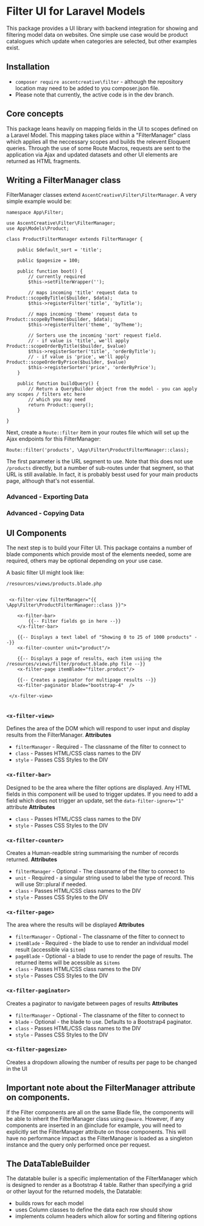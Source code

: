 # Filter UI for Laravel Models

This package provides a UI library with backend integration for showing and filtering model data on websites. One simple use case would be product catalogues which update when categories are selected, but other examples exist.

## Installation

 - `composer require ascentcreative\filter` - although the repository location may need to be added to you composer.json file.
 - Please note that currently, the active code is in the dev branch.

## Core concepts

This package leans heavily on mapping fields in the UI to scopes defined on a Laravel Model. This mapping takes place within a "FilterManager" class which applies all the neccessary scopes and builds the relevent Eloquent queries. Through the use of some Route Macros, requests are sent to the application via Ajax and updated datasets and other UI elements are returned as HTML fragments. 

## Writing a FilterManager class

FilterManager classes extend `AscentCreative\Filter\FilterManager`. A very simple example would be:

```
namespace App\Filter;

use AscentCreative\Filter\FilterManager;
use App\Models\Product;

class ProductFilterManager extends FilterManager {

    public $default_sort = 'title';

    public $pagesize = 100;

    public function boot() {
        // currently required
        $this->setFilterWrapper('');

        // maps incoming 'title' request data to Product::scopeByTitle($builder, $data);
        $this->registerFilter('title', 'byTitle');

        // maps incoming 'theme' request data to Product::scopeByTheme($builder, $data);
        $this->registerFilter('theme', 'byTheme');

        // Sorters use the incoming 'sort' request field.
        // - if value is 'title', we'll apply Product::scopeOrderByTitle($builder, $value)
        $this->registerSorter('title', 'orderByTitle');
        // - if value is 'price', we'll apply Product::scopeOrderByPrice($builder, $value)
        $this->registerSorter('price', 'orderByPrice');
    }

    public function buildQuery() {
        // Return a QueryBuilder object from the model - you can apply any scopes / filters etc here
        // which you may need
        return Product::query();
    }

}
```

Next, create a `Route::filter` item in your routes file which will set up the Ajax endpoints for this FilterManager:

```
Route::filter('products', \App\Filter\ProductFilterManager::class);
```
The first parameter is the URL segment to use. Note that this does not use `/products` directly, but a number of sub-routes under that segment, so that URL is still available. In fact, it is probably besst used for your main products page, although that's not essential. 

### Advanced - Exporting Data

### Advanced - Copying Data

## UI Components

The next step is to build your Filter UI. This package contains a number of blade components which provide most of the elements needed, some are required, others may be optional depending on your use case.

A basic filter UI might look like:

```
/resources/views/products.blade.php


 <x-filter-view filterManager="{{ \App\Filter\ProductFilterManager::class }}">

    <x-filter-bar>
        {{-- Filter fields go in here --}}
    </x-filter-bar>

    {{-- Displays a text label of "Showing 0 to 25 of 1000 products" --}}
    <x-filter-counter unit="product"/>

    {{-- Displays a page of results, each item usiing the /resources/views/filter/product.blade.php file --}}
    <x-filter-page itemBlade="filter.product"/>

    {{-- Creates a paginator for multipage results --}}
    <x-filter-paginator blade="bootstrap-4"  />

 </x-filter-view>


```

### `<x-filter-view>`
Defines the area of the DOM which will respond to user input and display results from the FilterManager. 
**Attributes**
 - `filterManager` - Required - The classname of the filter to connect to
 - `class` - Passes HTML/CSS class names to the DIV
 - `style` - Passes CSS Styles to the DIV


### `<x-filter-bar>`
Designed to be the area where the filter options are displayed. Any HTML fields in this component will be used to trigger updates. 
If you need to add a field which does not trigger an update, set the `data-filter-ignore="1"` attribute
**Attributes**
 - `class` - Passes HTML/CSS class names to the DIV
 - `style` - Passes CSS Styles to the DIV


### `<x-filter-counter>`
Creates a Human-readble string summarising the number of records returned.
**Attributes**
 - `filterManager` - Optional - The classname of the filter to connect to
 - `unit` - Required - a singular string used to label the type of record. This will use Str::plural if needed.
 - `class` - Passes HTML/CSS class names to the DIV
 - `style` - Passes CSS Styles to the DIV

### `<x-filter-page>`
The area where the results will be displayed
**Attributes**
 - `filterManager` - Optional - The classname of the filter to connect to
 - `itemBlade` - Required - the blade to use to render an individual model result (accessible via `$item`)
 - `pageBlade` - Optional - a blade to use to render the page of results. The returned items will be acessible as `$items`
 - `class` - Passes HTML/CSS class names to the DIV
 - `style` - Passes CSS Styles to the DIV

### `<x-filter-paginator>`
Creates a paginator to navigate between pages of results
**Attributes**
 - `filterManager` - Optional - The classname of the filter to connect to
 - `blade` - Optional - the blade to use. Defaults to a Bootstrap4 paginator.
 - `class` - Passes HTML/CSS class names to the DIV
 - `style` - Passes CSS Styles to the DIV

### `<x-filter-pagesize>`
Creates a dropdown allowing the number of results per page to be changed in the UI


## Important note about the FilterManager attribute on components.
If the Filter components are all on the same Blade file, the components will be able to inherit the FilterManager class using `@aware`. 
However, if any components are inserted in an @include for example, you will need to explicitly set the FilterManager attribute on those components.
This will have no performance impact as the FilterManager is loaded as a singleton instance and the query only performed once per request.



## The DataTableBuilder

The datatable builer is a specific implementation of the FilterManager which is designed to render as a Bootstrap 4 table. Rather than specifying a grid or other layout for the returned models, the Datatable:
 - builds rows for each model
 - uses Column classes to define the data each row should show
 - implements column headers which allow for sorting and filtering options

